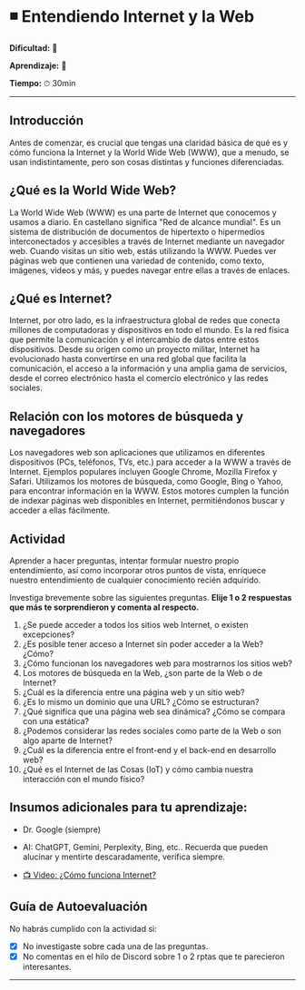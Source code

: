 # ◾ Entendiendo Internet y la Web

**Dificultad:** 🌻

**Aprendizaje:** 🍯

**Tiempo:** ⏱ 30min

---

## Introducción

Antes de comenzar, es crucial que tengas una claridad básica de qué es y cómo funciona la Internet y la World Wide Web (WWW), que a menudo, se usan indistintamente, pero son cosas distintas y funciones diferenciadas. 

## ¿Qué es la World Wide Web?

La World Wide Web (WWW) es una parte de Internet que conocemos y usamos a diario. En castellano significa "Red de alcance mundial". Es un sistema de distribución de documentos de hipertexto o hipermedios interconectados y accesibles a través de Internet mediante un navegador web. Cuando visitas un sitio web, estás utilizando la WWW. Puedes ver páginas web que contienen una variedad de contenido, como texto, imágenes, videos y más, y puedes navegar entre ellas a través de enlaces.

## ¿Qué es Internet?

Internet, por otro lado, es la infraestructura global de redes que conecta millones de computadoras y dispositivos en todo el mundo. Es la red física que permite la comunicación y el intercambio de datos entre estos dispositivos. Desde su origen como un proyecto militar, Internet ha evolucionado hasta convertirse en una red global que facilita la comunicación, el acceso a la información y una amplia gama de servicios, desde el correo electrónico hasta el comercio electrónico y las redes sociales.

## Relación con los motores de búsqueda y navegadores

Los navegadores web son aplicaciones que utilizamos en diferentes dispositivos (PCs, teléfonos, TVs, etc.) para acceder a la WWW a través de Internet. Ejemplos populares incluyen Google Chrome, Mozilla Firefox y Safari. Utilizamos los motores de búsqueda, como Google, Bing o Yahoo, para encontrar información en la WWW. Estos motores cumplen la función de indexar páginas web disponibles en Internet, permitiéndonos buscar y acceder a ellas fácilmente.

## Actividad

Aprender a hacer preguntas, intentar formular nuestro propio entendimiento, así como incorporar otros puntos de vista, enriquece nuestro entendimiento de cualquier conocimiento recién adquirido.

Investiga brevemente sobre las siguientes preguntas. **Elije 1 o 2 respuestas que más te sorprendieron y comenta al respecto.**

1. ¿Se puede acceder a todos los sitios web Internet, o existen excepciones?
2. ¿Es posible tener acceso a Internet sin poder acceder a la Web? ¿Cómo?
3. ¿Cómo funcionan los navegadores web para mostrarnos los sitios web?
4. Los motores de búsqueda en la Web, ¿son parte de la Web o de Internet?
5. ¿Cuál es la diferencia entre una página web y un sitio web?
6. ¿Es lo mismo un dominio que una URL? ¿Cómo se estructuran?
7. ¿Qué significa que una página web sea dinámica? ¿Cómo se compara con una estática?
8. ¿Podemos considerar las redes sociales como parte de la Web o son algo aparte de Internet?
9. ¿Cuál es la diferencia entre el front-end y el back-end en desarrollo web?
10. ¿Qué es el Internet de las Cosas (IoT) y cómo cambia nuestra interacción con el mundo físico?

## Insumos adicionales para tu aprendizaje:

- Dr. Google (siempre)

- AI: ChatGPT, Gemini, Perplexity, Bing, etc.. Recuerda que pueden alucinar y mentirte descaradamente, verifica siempre.

- [📺 Video: ¿Cómo funciona Internet?](https://www.youtube.com/watch?v=-InB0vz_Mec)

## Guía de Autoevaluación

No habrás cumplido con la actividad si:

- [x] No investigaste sobre cada una de las preguntas.
- [x] No comentas en el hilo de Discord sobre 1 o 2 rptas que te parecieron interesantes.

---